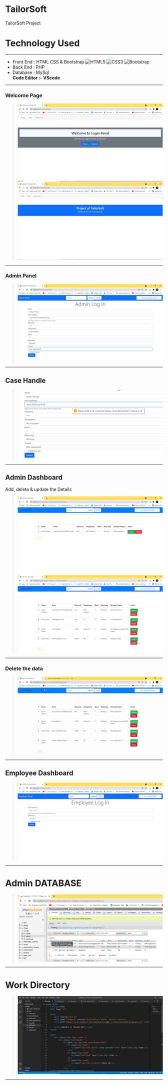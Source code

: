 # TailorSoft
TailorSoft Project 
# Technology Used 
------------
- Front End  : HTML CSS & Bootstrap ![HTML5](https://img.shields.io/badge/-HTML5-black?style=flat-square&logo=html5&logoColor=white) ![CSS3](https://img.shields.io/badge/-CSS3-black?style=flat-square&logo=css3) ![Bootstrap](https://img.shields.io/badge/-Bootstrap-black?style=flat-square&logo=bootstrap)
- Back End   : PHP 
- Database   : MySql <br /> 
**Code Editor :- VScode**
------------
### Welcome Page
> ![ScreenShot](SSoft/1.PNG) 
> ![ScreenShot](SSoft/1.1.PNG)
------------
### Admin Panel
> ![ScreenShot](SSoft/2.PNG)
------------
## Case Handle
> ![ScreenShot](SSoft/2.1.PNG)
------------
## Admin Dashboard  
Add, delete & update the Details
> ![ScreenShot](SSoft/3.PNG)
> ![ScreenShot](SSoft/4.PNG)
------------
### Delete the data
> ![ScreenShot](SSoft/ezgif.com-gif-maker.gif)
------------
## Employee Dashboard 
> ![ScreenShot](SSoft/6.PNG)
------------
# Admin DATABASE
> ![ScreenShot](SSoft/admin.PNG)
------------
# Work Directory
> ![ScreenShot](SSoft/WorkingDirectory.PNG)
------------

